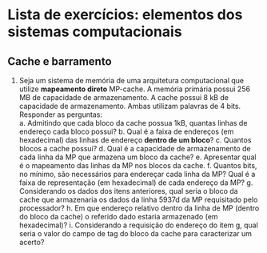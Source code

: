 # Lista de exercícios: elementos dos sistemas computacionais
## Cache e barramento

1. Seja um sistema de memória de uma arquitetura computacional que utilize **mapeamento direto** MP-cache. A memória primária possui 256 MB de capacidade de armazenamento.
A cache possui 8 kB de capacidade de armazenamento. Ambas utilizam palavras de 4 bits. Responder as perguntas:  
a. Admitindo que cada bloco da cache possua 1kB, quantas linhas de endereço cada bloco possui?
b. Qual é a faixa de endereços (em hexadecimal) das linhas de endereço **dentro de um bloco**?
c. Quantos blocos a cache possui?
d. Qual é a capacidade de armazenamento de cada linha da MP que armazena um bloco da cache?
e. Apresentar qual é o mapeamento das linhas da MP nos blocos da cache.
f. Quantos bits, no mínimo, são necessários para endereçar cada linha da MP? Qual é a faixa de representação (em hexadecimal) de cada endereço da MP?
g. Considerando os dados dos itens anteriores, qual seria o bloco da cache que armazenaria os dados da linha 5937d da MP requisitado pelo processador?
h. Em que endereço relativo dentro da linha de MP (dentro do bloco da cache) o referido dado estaria armazenado (em hexadecimal)?
i. Considerando a requisição do endereço do item g, qual seria o valor do campo de tag do bloco da cache para caracterizar um acerto?

